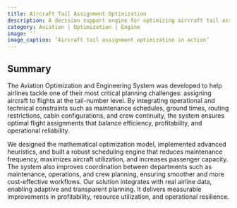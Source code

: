 ```yaml
---
title: Aircraft Tail Assignment Optimization
description: A decision support engine for optimizing aircraft tail assignment, reducing operational costs, and maximizing fleet utilization and passenger capacity.
category: Aviation | Optimization | Engine
image: ‘’
image_caption: ‘Aircraft tail assignment optimization in action’
---
```


## Summary

The Aviation Optimization and Engineering System was developed to help airlines tackle one of their most critical planning challenges: assigning aircraft to flights at the tail-number level. By integrating operational and technical constraints such as maintenance schedules, ground times, routing restrictions, cabin configurations, and crew continuity, the system ensures optimal flight assignments that balance efficiency, profitability, and operational reliability.

We designed the mathematical optimization model, implemented advanced heuristics, and built a robust scheduling engine that reduces maintenance frequency, maximizes aircraft utilization, and increases passenger capacity. The system also improves coordination between departments such as maintenance, operations, and crew planning, ensuring smoother and more cost-effective workflows. Our solution integrates with real airline data, enabling adaptive and transparent planning. It delivers measurable improvements in profitability, resource utilization, and operational resilience. 
